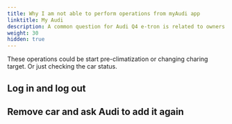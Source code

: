 ```yaml
---
title: Why I am not able to perform operations from myAudi app
linktitle: My Audi
description: A common question for Audi Q4 e-tron is related to owners having problem with myAudi app and performing operations.  
weight: 30
hidden: true
---
```


These operations could be start pre-climatization or changing charing target. Or just checking the car status.







## Log in and log out


## Remove car and ask Audi to add it again


## 

